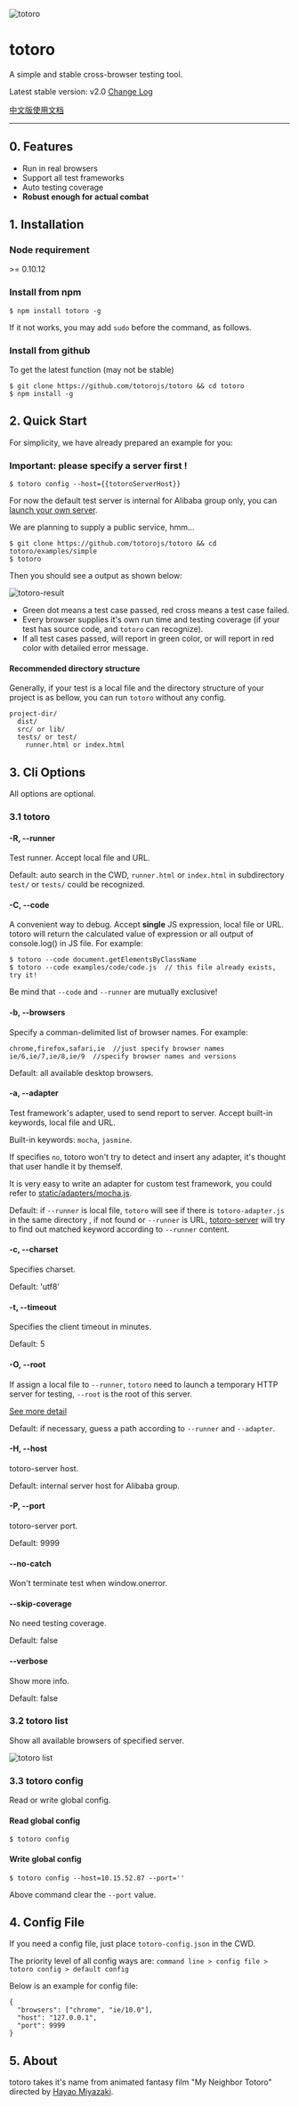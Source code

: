 ![totoro](https://f.cloud.github.com/assets/340282/891339/657d9018-fa54-11e2-9760-6955388fd8fc.jpg)

# totoro

A simple and stable cross-browser testing tool.

Latest stable version: v2.0 [Change Log](https://github.com/totorojs/totoro/releases)

[中文版使用文档](README.zh.md)

---

## 0. Features

- Run in real browsers
- Support all test frameworks
- Auto testing coverage
- **Robust enough for actual combat**

## 1. Installation

### Node requirement

\>= 0.10.12

### Install from npm

```
$ npm install totoro -g
```

If it not works, you may add `sudo` before the command, as follows.

### Install from github

To get the latest function (may not be stable)

```
$ git clone https://github.com/totorojs/totoro && cd totoro
$ npm install -g
```

## 2. Quick Start

For simplicity, we have already prepared an example for you:

### Important: please specify a server first !

```
$ totoro config --host={{totoroServerHost}}
```

For now the default test server is internal for Alibaba group only, you can [launch your own server](https://github.com/totorojs/totoro-server).

We are planning to supply a public service, hmm...

```
$ git clone https://github.com/totorojs/totoro && cd totoro/examples/simple
$ totoro
```

Then you should see a output as shown below:

![totoro-result](https://f.cloud.github.com/assets/340282/891944/7c099544-fa71-11e2-828b-5da8c0566834.png)

- Green dot means a test case passed, red cross means a test case failed.
- Every browser supplies it's own run time and testing coverage (if your test has source code, and `totoro` can recognize).
- If all test cases passed, will report in green color, or will report in red color with detailed error message.

#### Recommended directory structure

Generally, if your test is a local file and the directory structure of your project is as bellow, you can run `totoro` without any config.

```
project-dir/
  dist/
  src/ or lib/
  tests/ or test/
    runner.html or index.html
```

## 3. Cli Options

All options are optional.

### 3.1 totoro

#### -R, --runner

Test runner. Accept local file and URL.

Default: auto search in the CWD, `runner.html` or `index.html` in subdirectory `test/` or `tests/` could be recognized.

#### -C, --code

A convenient way to debug. Accept **single** JS expression, local file or URL. totoro will return the calculated value of expression or all output of console.log() in JS file. For example:

```
$ totoro --code document.getElementsByClassName
$ totoro --code examples/code/code.js  // this file already exists, try it!
```

Be mind that `--code` and `--runner` are mutually exclusive!

#### -b, --browsers

Specify a comman-delimited list of browser names. For example:

```
chrome,firefox,safari,ie  //just specify browser names
ie/6,ie/7,ie/8,ie/9  //specify browser names and versions
```

Default: all available desktop browsers.

#### -a, --adapter

Test framework's adapter, used to send report to server. Accept built-in keywords, local file and URL.

Built-in keywords: `mocha`, `jasmine`.

If specifies `no`, totoro won\'t try to detect and insert any adapter, it\'s thought that user handle it by themself.

It is very easy to write an adapter for custom test framework, you could refer to [static/adapters/mocha.js](https://github.com/totorojs/totoro/blob/master/static/adapters/mocha.js).

Default: if `--runner` is local file, `totoro` will see if there is `totoro-adapter.js` in the same directory , if not found or `--runner` is URL, [totoro-server](https://github.com/totorojs/totoro-server) will try to find out matched keyword according to `--runner` content.

#### -c, --charset

Specifies charset.

Default: 'utf8'

#### -t, --timeout

Specifies the client timeout in minutes.

Default: 5

#### -O, --root

If assign a local file to `--runner`, `totoro` need to launch a temporary HTTP server for testing, `--root` is the root of this server.

[See more detail](https://github.com/totorojs/totoro/wiki/root-option)

Default: if necessary, guess a path according to `--runner` and `--adapter`.

#### -H, --host

totoro-server host.

Default: internal server host for Alibaba group.

#### -P, --port

totoro-server port.

Default: 9999

#### --no-catch

Won't terminate test when window.onerror.

#### --skip-coverage

No need testing coverage.

Default: false

#### --verbose

Show more info.

Default: false

### 3.2 totoro list

Show all available browsers of specified server.

![totoro list](https://f.cloud.github.com/assets/340282/892035/ed628190-fa73-11e2-9810-3403502514b2.png)

### 3.3 totoro config

Read or write global config.

#### Read global config

```
$ totoro config
```

#### Write global config

```
$ totoro config --host=10.15.52.87 --port=''
```

Above command clear the `--port` value.

## 4. Config File

If you need a config file, just place `totoro-config.json` in the CWD.

The priority level of all config ways are: `command line > config file > totoro config > default config`

Below is an example for config file:

```
{
  "browsers": ["chrome", "ie/10.0"],
  "host": "127.0.0.1",
  "port": 9999
}
```

## 5. About

totoro takes it's name from animated fantasy film "My Neighbor Totoro" directed by [Hayao Miyazaki](http://en.wikipedia.org/wiki/Hayao_Miyazaki).
